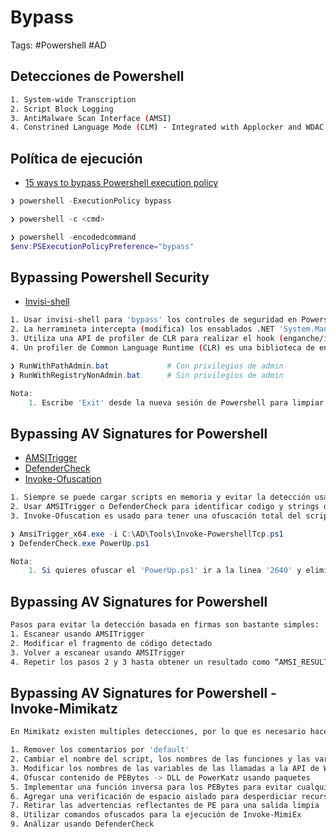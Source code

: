# Bypass 

Tags: #Powershell #AD 

## Detecciones de Powershell

```bash 
1. System-wide Transcription
2. Script Block Logging 
3. AntiMalware Scan Interface (AMSI)
4. Constrined Language Mode (CLM) - Integrated with Applocker and WDAC (Device Guard)
```

## Política de ejecución 

* [15 ways to bypass Powershell execution policy](https://www.netspi.com/blog/entryid/238/15-ways-to-bypass-the-powershell-execution-policy)

```powershell 
❯ powershell -ExecutionPolicy bypass 

❯ powershell -c <cmd>

❯ powershell -encodedcommand 
$env:PSExecutionPolicyPreference="bypass"
```

## Bypassing Powershell Security 

* [Invisi-shell](https://github.com/OmerYa/Invisi-Shell)

```bash 
1. Usar invisi-shell para 'bypass' los controles de seguridad en Powershell
2. La herramineta intercepta (modifica) los ensablados .NET 'System.Management.Automation.dll y System.Core.dll' para 'bypass' el login 
3. Utiliza una API de profiler de CLR para realizar el hook (enganche/intercepción)
4. Un profiler de Common Language Runtime (CLR) es una biblioteca de enlace dinámico (DLL) que consiste en funciones que reciben y envían mensajes al CLR utilizando la API de perfilado. La DLL del profiler es cargada por el CLR en tiempo de ejecución.
```

```powershell 
❯ RunWithPathAdmin.bat             # Con privilegios de admin
❯ RunWithRegistryNonAdmin.bat      # Sin privilegios de admin

Nota:
	1. Escribe 'Exit' desde la nueva sesión de Powershell para limpiar la consola 
```

## Bypassing AV Signatures for Powershell 

* [AMSITrigger](https://github.com/RythmStick/AMSITrigger)
* [DefenderCheck](https://github.com/t3hbb/DefenderCheck)
* [Invoke-Ofuscation](https://github.com/danielbohannon/Invoke-Obfuscation)

```bash 
1. Siempre se puede cargar scripts en memoria y evitar la detección usando AMSI bypass
2. Usar AMSITrigger o DefenderCheck para identificar codigo y strings desde un binario o script que Windows Defender podria marcar como sospechoso (malicioso)
3. Invoke-Ofuscation es usado para tener una ofuscación total del script en Powershell 
```

```powershell 
❯ AmsiTrigger_x64.exe -i C:\AD\Tools\Invoke-PowershellTcp.ps1   
❯ DefenderCheck.exe PowerUp.ps1

Nota:
	1. Si quieres ofuscar el 'PowerUp.ps1' ir a la linea '2640' y eliminar el contenido de la variable '$B64Binary = ""'
```
## Bypassing AV Signatures for Powershell 

```bash 
Pasos para evitar la detección basada en firmas son bastante simples:
1. Escanear usando AMSITrigger
2. Modificar el fragmento de código detectado
3. Volver a escanear usando AMSITrigger
4. Repetir los pasos 2 y 3 hasta obtener un resultado como “AMSI_RESULT_NOT_DETECTED” o “Blank”
```

## Bypassing AV Signatures for Powershell  - Invoke-Mimikatz

```bash 
En Mimikatz existen multiples detecciones, por lo que es necesario hacer varios cambios:

1. Remover los comentarios por 'default'
2. Cambiar el nombre del script, los nombres de las funciones y las variables 
3. Modificar los nombres de las variables de las llamadas a la API de Win32 que se detectan
4. Ofuscar contenido de PEBytes -> DLL de PowerKatz usando paquetes 
5. Implementar una función inversa para los PEBytes para evitar cualquier firma estatica 
6. Agregar una verificación de espacio aislado para desperdiciar recursos de análisis dinámico
7. Retirar las advertencias reflectantes de PE para una salida limpia 
8. Utilizar comandos ofuscados para la ejecución de Invoke-MimiEx
9. Análizar usando DefenderCheck
```